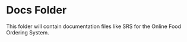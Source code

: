 # Docs Folder
This folder will contain documentation files like SRS for the Online Food Ordering System.
